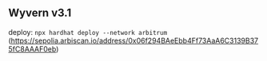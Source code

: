 ## Wyvern v3.1

deploy: `npx hardhat deploy --network arbitrum` (https://sepolia.arbiscan.io/address/0x06f294BAeEbb4Ff73AaA6C3139B375fC8AAAF0eb)
